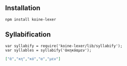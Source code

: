 ## Installation

```
npm install koine-lexer
```

## Syllabification

```
var syllabify = require('koine-lexer/lib/syllabify');
var syllables = syllabify('ἀκηκόαμεν');
```

```json
["ἀ","κη","κό","α","μεν"]
```
